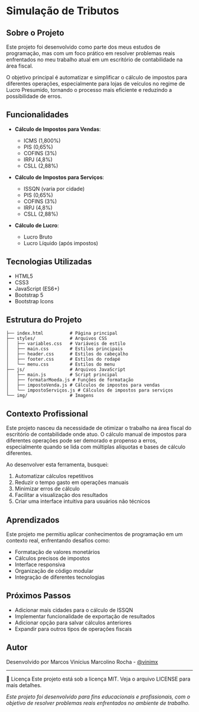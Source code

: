 # Simulação de Tributos

## Sobre o Projeto

Este projeto foi desenvolvido como parte dos meus estudos de programação, mas com um foco prático em resolver problemas reais enfrentados no meu trabalho atual em um escritório de contabilidade na área fiscal.

O objetivo principal é automatizar e simplificar o cálculo de impostos para diferentes operações, especialmente para lojas de veículos no regime de Lucro Presumido, tornando o processo mais eficiente e reduzindo a possibilidade de erros.

## Funcionalidades

- **Cálculo de Impostos para Vendas**:
  - ICMS (1,800%)
  - PIS (0,65%)
  - COFINS (3%)
  - IRPJ (4,8%)
  - CSLL (2,88%)

- **Cálculo de Impostos para Serviços**:
  - ISSQN (varia por cidade)
  - PIS (0,65%)
  - COFINS (3%)
  - IRPJ (4,8%)
  - CSLL (2,88%)

- **Cálculo de Lucro**:
  - Lucro Bruto
  - Lucro Líquido (após impostos)

## Tecnologias Utilizadas

- HTML5
- CSS3
- JavaScript (ES6+)
- Bootstrap 5
- Bootstrap Icons

## Estrutura do Projeto

```
├── index.html          # Página principal
├── styles/             # Arquivos CSS
│   ├── variables.css   # Variáveis de estilo
│   ├── main.css        # Estilos principais
│   ├── header.css      # Estilos do cabeçalho
│   ├── footer.css      # Estilos do rodapé
│   └── menu.css        # Estilos do menu
├── js/                 # Arquivos JavaScript
│   ├── main.js         # Script principal
│   ├── formatarMoeda.js # Funções de formatação
│   ├── impostoVenda.js # Cálculos de impostos para vendas
│   └── impostoServiços.js # Cálculos de impostos para serviços
└── img/                # Imagens
```

## Contexto Profissional

Este projeto nasceu da necessidade de otimizar o trabalho na área fiscal do escritório de contabilidade onde atuo. O cálculo manual de impostos para diferentes operações pode ser demorado e propenso a erros, especialmente quando se lida com múltiplas alíquotas e bases de cálculo diferentes.

Ao desenvolver esta ferramenta, busquei:
1. Automatizar cálculos repetitivos
2. Reduzir o tempo gasto em operações manuais
3. Minimizar erros de cálculo
4. Facilitar a visualização dos resultados
5. Criar uma interface intuitiva para usuários não técnicos

## Aprendizados

Este projeto me permitiu aplicar conhecimentos de programação em um contexto real, enfrentando desafios como:
- Formatação de valores monetários
- Cálculos precisos de impostos
- Interface responsiva
- Organização de código modular
- Integração de diferentes tecnologias

## Próximos Passos

- Adicionar mais cidades para o cálculo de ISSQN
- Implementar funcionalidade de exportação de resultados
- Adicionar opção para salvar cálculos anteriores
- Expandir para outros tipos de operações fiscais

## Autor

Desenvolvido por Marcos Vinícius Marcolino Rocha - [@vinimx](https://github.com/vinimx)

---

📄 Licença
Este projeto está sob a licença MIT. Veja o arquivo LICENSE para mais detalhes.

*Este projeto foi desenvolvido para fins educacionais e profissionais, com o objetivo de resolver problemas reais enfrentados no ambiente de trabalho.* 
